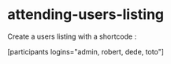 attending-users-listing
=======================

Create a users listing with a shortcode :

[participants logins="admin, robert, dede, toto"]
